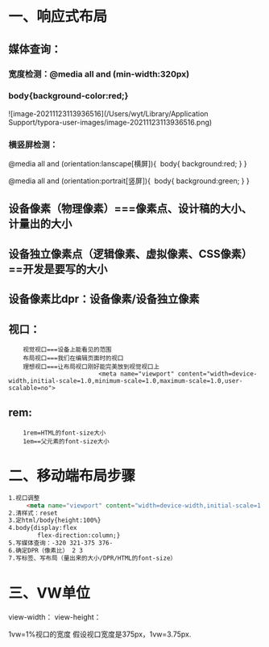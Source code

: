 # 一、响应式布局

## 媒体查询：

### 宽度检测：@media all and (min-width:320px)

### 	body{background-color:red;}

![image-20211123113936516](/Users/wyt/Library/Application Support/typora-user-images/image-20211123113936516.png)

### 横竖屏检测：

@media all and (orientation:lanscape[横屏]){
​		body{
			background:red;
}
}

@media all and (orientation:portrait[竖屏]){
​		body{
			background:green;
}
}

## 设备像素（物理像素）===像素点、设计稿的大小、计量出的大小

## 设备独立像素点（逻辑像素、虚拟像素、CSS像素）==开发是要写的大小

## 设备像素比dpr：设备像素/设备独立像素

## 视口：

 		视觉视口===设备上能看见的范围
 		布局视口===我们在编辑页面时的视口
 		理想视口===让布局视口刚好能完美放到视觉视口上
 							 <meta name="viewport" content="width=device-width,initial-scale=1.0,minimum-scale=1.0,maximum-scale=1.0,user-scalable=no">

## rem:

		1rem=HTML的font-size大小
		1em==父元素的font-size大小

# 二、移动端布局步骤

```html
1.视口调整
	 <meta name="viewport" content="width=device-width,initial-scale=1.0,minimum-scale=1.0,maximum-scale=1.0,user-scalable=no">
2.清样式：reset
3.定html/body{height:100%}
4.body{display:flex 
		flex-direction:column;}
5.写媒体查询：-320 321-375 376-
6.确定DPR（像素比） 2 3
7.写标签、写布局（量出来的大小/DPR/HTML的font-size）
```

# 三、VW单位

view-width：
view-height：

1vw=1%视口的宽度
假设视口宽度是375px，1vw=3.75px.

